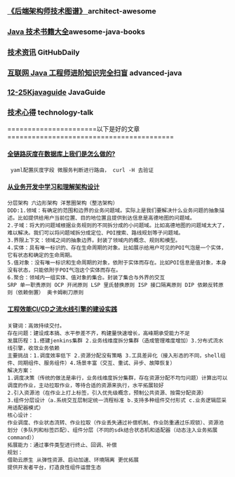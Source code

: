 ### [《后端架构师技术图谱》 ](https://github.com/xingshaocheng/architect-awesome)  architect-awesome
### [Java 技术书籍大全](https://github.com/sorenduan/awesome-java-books)awesome-java-books
### [技术资讯](https://github.com/GitHubDaily/GitHubDaily)  GitHubDaily
### [互联网 Java 工程师进阶知识完全扫盲](https://github.com/doocs/advanced-java)  advanced-java
### [12-25Kjavaguide](https://github.com/Snailclimb/JavaGuide)  JavaGuide
### [技术心得](https://github.com/aalansehaiyang/technology-talk)  technology-talk


======================以下是好的文章=========================================
#### [全链路灰度在数据库上我们是怎么做的?](https://mp.weixin.qq.com/s/up8MKMVBTDte0mlnOAiJuw)
``` yaml配置灰度字段 微服务判断进行路由， curl -H 去验证```
#### [从业务开发中学习和理解架构设计](https://mp.weixin.qq.com/s/KLSUh7vvaxzlZY5rv9pWUA)
``` 架构设计一定要从业务场景出发,架构设计一定要落到业务场景中去验证
分层架构 六边形架构 洋葱圈架构（整洁架构）
DDD:1.领域：有确定的范围和边界的业务问题域。实际上是我们要解决什么业务问题的抽象描述。比如提供给用户当前位置、目的地位置且提供到达信息是高德地图的问题域。
2.子域：将大的问题域根据业务规则的不同拆分成的小问题域。比如高德地图的问题域太大了，难以解决。我们可以将问题域拆分成定位、POI搜索、路线规划等子问题域。
3.界限上下文：领域之间的抽象边界。封装了领域内的概念、规则和模型。
4.实体：具有唯一标识的、存在生命周期的对象。比如展示给用户可见的POI气泡是一个实体，它有状态和确定的生命周期。
5.值对象：没有唯一标识和生命周期的对象，依附于实体而存在。比如POI信息是值对象，本身没有状态，只能依附于POI气泡这个实体而存在。
6.聚合：领域内一组实体、值对象的集合。封装了集合与外界的交互
SRP 单一职责原则 OCP 开闭原则 LSP 里氏替换原则 ISP 接口隔离原则 DIP 依赖反转原则（依赖倒置） 奥卡姆剃刀原则
```
#### [工程效能CI/CD之流水线引擎的建设实践](https://mp.weixin.qq.com/s/dqsejshVzU7v79BuTSb8RA)
```
关键词：高效持续交付。
存在问题：建设成本搞、水平参差不齐，构建量快速增长，高峰期承受能力不足
发展历程：1.搭建jenkins集群 2.业务线维度拆分集群（造成管理难度增加）3.分布式流水线引擎，收敛业务依赖
主要挑战：1.调度效率低下 2.资源分配没有策略 3.工具差异化（接入形态的不同，shell组件、同期组件、服务组件）4.场景丰富（交互、重试、异步、故障恢复）
解决方案：
1.调度决策（传统的做法是串行，业务线维度拆分集群，存在资源分配不均匀问题）计算出可以调度的作业，主动拉取作业，等待合适的资源来执行，水平拓展较好
2.引入资源池（在作业上打上标签，引入优先级概念，预制公共资源、按需分配资源）
3.组件分层设计（a.系统交互层制定统一流程标准 b.支持多种组件交付形式 c.业务逻辑层采用适配器模式）
核心设计：
作业调度、作业状态流转、作业拉取（作业丢失通过补偿机制、作业防重通过乐观锁）、资源池划分（多队列和标签匹配）、组件分层（不同的sdk结合状态机和适配器（动态注入业务拓展command））
拓展能力：通过事件类型进行终止、回调、补偿
规划：
借助云原生 从弹性资源、启动加速、环境隔离 更优拓展
提供开发者平台，打造良性组件运营生态

```
